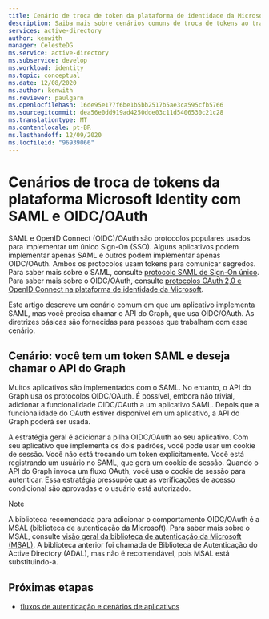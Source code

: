 ```yaml
---
title: Cenário de troca de token da plataforma de identidade da Microsoft com SAML e OIDC/OAuth no Azure Active Directory
description: Saiba mais sobre cenários comuns de troca de tokens ao trabalhar com SAML e OIDC/OAuth no Azure Active Directory.
services: active-directory
author: kenwith
manager: CelesteDG
ms.service: active-directory
ms.subservice: develop
ms.workload: identity
ms.topic: conceptual
ms.date: 12/08/2020
ms.author: kenwith
ms.reviewer: paulgarn
ms.openlocfilehash: 16de95e177f6be1b5bb2517b5ae3ca595cfb5766
ms.sourcegitcommit: dea56e0dd919ad4250dde03c11d5406530c21c28
ms.translationtype: MT
ms.contentlocale: pt-BR
ms.lasthandoff: 12/09/2020
ms.locfileid: "96939066"
---
```

# <a name="microsoft-identity-platform-token-exchange-scenarios-with-saml-and-oidcoauth"></a>Cenários de troca de tokens da plataforma Microsoft Identity com SAML e OIDC/OAuth

SAML e OpenID Connect (OIDC)/OAuth são protocolos populares usados para implementar um único Sign-On (SSO). Alguns aplicativos podem implementar apenas SAML e outros podem implementar apenas OIDC/OAuth. Ambos os protocolos usam tokens para comunicar segredos. Para saber mais sobre o SAML, consulte [protocolo SAML de Sign-On único](single-sign-on-saml-protocol.md). Para saber mais sobre o OIDC/OAuth, consulte [protocolos OAuth 2,0 e OpenID Connect na plataforma de identidade da Microsoft](active-directory-v2-protocols.md).

Este artigo descreve um cenário comum em que um aplicativo implementa SAML, mas você precisa chamar o API do Graph, que usa OIDC/OAuth. As diretrizes básicas são fornecidas para pessoas que trabalham com esse cenário.

## <a name="scenario-you-have-a-saml-token-and-want-to-call-the-graph-api"></a>Cenário: você tem um token SAML e deseja chamar o API do Graph
Muitos aplicativos são implementados com o SAML. No entanto, o API do Graph usa os protocolos OIDC/OAuth. É possível, embora não trivial, adicionar a funcionalidade OIDC/OAuth a um aplicativo SAML. Depois que a funcionalidade do OAuth estiver disponível em um aplicativo, a API do Graph poderá ser usada.

A estratégia geral é adicionar a pilha OIDC/OAuth ao seu aplicativo. Com seu aplicativo que implementa os dois padrões, você pode usar um cookie de sessão. Você não está trocando um token explicitamente. Você está registrando um usuário no SAML, que gera um cookie de sessão. Quando o API do Graph invoca um fluxo OAuth, você usa o cookie de sessão para autenticar. Essa estratégia pressupõe que as verificações de acesso condicional são aprovadas e o usuário está autorizado.

> [!NOTE]
> A biblioteca recomendada para adicionar o comportamento OIDC/OAuth é a MSAL (biblioteca de autenticação da Microsoft). Para saber mais sobre o MSAL, consulte [visão geral da biblioteca de autenticação da Microsoft (MSAL)](msal-overview.md). A biblioteca anterior foi chamada de Biblioteca de Autenticação do Active Directory (ADAL), mas não é recomendável, pois MSAL está substituindo-a.

## <a name="next-steps"></a>Próximas etapas
- [fluxos de autenticação e cenários de aplicativos](authentication-flows-app-scenarios.md)
